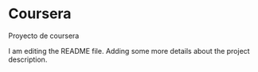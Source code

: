 # Coursera
Proyecto de coursera

I am editing the README file. Adding some more details about the project description.
